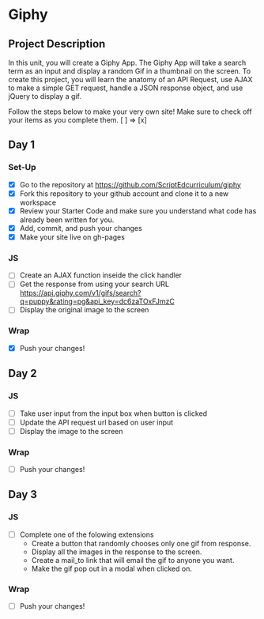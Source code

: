 # Giphy

## Project Description
In this unit, you will create a Giphy App. The Giphy App will take a search term as an input and display a random Gif in a thumbnail on the screen. To create this project, you will learn the anatomy of an API Request, use AJAX to make a simple GET request, handle a JSON response object, and use jQuery to display a gif.

Follow the steps below to make your very own site! 
Make sure to check off your items as you complete them. [ ] => [x]


## Day 1
### Set-Up
- [x] Go to the repository at https://github.com/ScriptEdcurriculum/giphy
- [x] Fork this repository to your github account and clone it to a new workspace
- [x] Review your Starter Code and make sure you understand what code has already been written for you.
- [x] Add, commit, and push your changes
- [x] Make your site live on gh-pages

### JS
- [ ] Create  an AJAX function inseide the click handler
- [ ] Get the response from using your search URL https://api.giphy.com/v1/gifs/search?q=puppy&rating=pg&api_key=dc6zaTOxFJmzC
- [ ] Display the original image to the screen

### Wrap
- [x] Push your changes!

## Day 2
### JS
- [ ] Take user input from the input box when button is clicked
- [ ] Update the API request url based on user input
- [ ] Display the image to the screen 

### Wrap
- [ ] Push your changes!


## Day 3
### JS
- [ ] Complete one of the folowing extensions 
    - Create a button that randomly chooses only one gif from response.
    - Display all the images in the response to the screen.
    - Create a mail_to link that will email the gif to anyone you want.
    - Make the gif pop out in a modal when clicked on.

### Wrap
- [ ] Push your changes!


